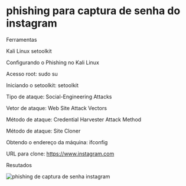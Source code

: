 # phishing para captura de senha do instagram

Ferramentas

Kali Linux
setoolkit

Configurando o Phishing no Kali Linux

Acesso root: sudo su

Iniciando o setoolkit: setoolkit

Tipo de ataque: Social-Engineering Attacks

Vetor de ataque: Web Site Attack Vectors

Método de ataque: Credential Harvester Attack Method 

Método de ataque: Site Cloner

Obtendo o endereço da máquina: ifconfig

URL para clone: https://www.instagram.com

Resutados


![phishing de captura de senha instagram](https://github.com/user-attachments/assets/045c8099-8cd5-4d72-9cf1-5b583a279252)





